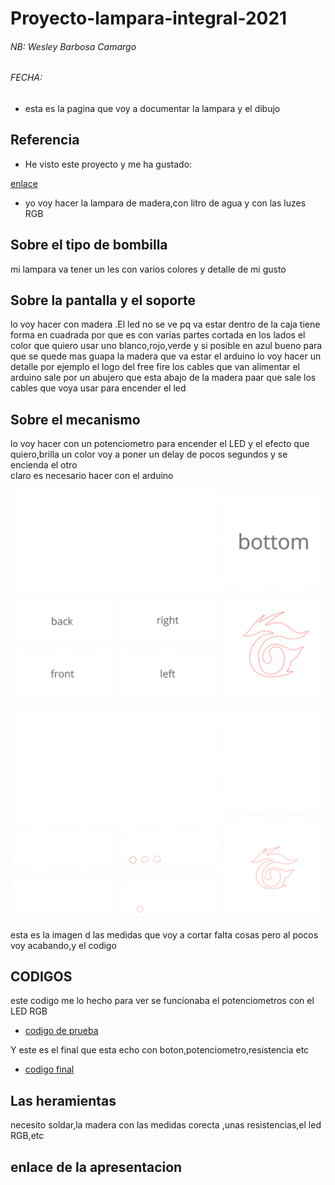 # Proyecto-lampara-integral-2021

###### NB: Wesley Barbosa Camargo 
###### FECHA:



* esta es la pagina que voy a documentar la lampara y el dibujo


## Referencia

* He visto este proyecto y me ha gustado:

[enlace](https://www.youtube.com/watch?v=mwwMJocGT2g)

* yo voy hacer la lampara de madera,con litro de agua y con las luzes RGB

## Sobre el tipo de bombilla

 mi lampara va tener un les con varios colores y detalle de mi gusto


## Sobre la pantalla y el soporte

 lo voy hacer con madera .El led no se ve pq va estar dentro de la caja 
 tiene forma en cuadrada por que es con varias partes cortada en los lados
 el color que quiero usar uno blanco,rojo,verde y si posible en azul
 bueno para que se quede mas guapa la madera que va estar el arduino lo voy hacer un detalle por ejemplo el logo del free fire
 los cables que van alimentar el arduino sale por un abujero que esta abajo de la madera paar que sale los cables que voya usar para encender el led

## Sobre el mecanismo

 lo voy hacer con un potenciometro para encender el LED
 y el efecto que quiero,brilla un color voy a poner un delay de pocos segundos y se encienda el otro  
 claro es necesario hacer con el arduino 
 
 ![](https://github.com/Wesley3455/Proyecto-integral-2021/blob/main/camargo%20box(2).svg)
 
 
 ![](https://github.com/Wesley3455/Proyecto-integral-2021/blob/main/medidas%20final.svg)

 
 
 esta es la imagen d las medidas que voy a cortar falta cosas pero al pocos voy acabando,y el codigo
 
 ## CODIGOS
 
 este codigo me lo hecho para ver se funcionaba el potenciometros con el LED RGB 
 
* [codigo de prueba](https://github.com/Wesley3455/Proyecto-integral-2021/blob/main/proyecto_lampara_apr27a.ino)


Y  este es el final que esta echo con boton,potenciometro,resistencia etc

* [codigo final](https://github.com/Wesley3455/Proyecto-integral-2021/blob/main/proyecto_real_apr27a.ino) 

 
## Las heramientas 

 necesito soldar,la madera con las medidas corecta ,unas resistencias,el led RGB,etc
 
 ## enlace de la apresentacion
                                                                                                                                                 
